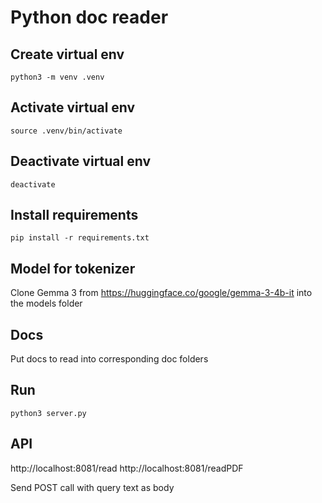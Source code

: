 # Python doc reader

## Create virtual env

`python3 -m venv .venv`

## Activate virtual env

`source .venv/bin/activate`

## Deactivate virtual env

`deactivate`

## Install requirements

`pip install -r requirements.txt`

## Model for tokenizer

Clone Gemma 3 from https://huggingface.co/google/gemma-3-4b-it into the models folder

## Docs

Put docs to read into corresponding doc folders

## Run

`python3 server.py`

## API

http://localhost:8081/read
http://localhost:8081/readPDF

Send POST call with query text as body
